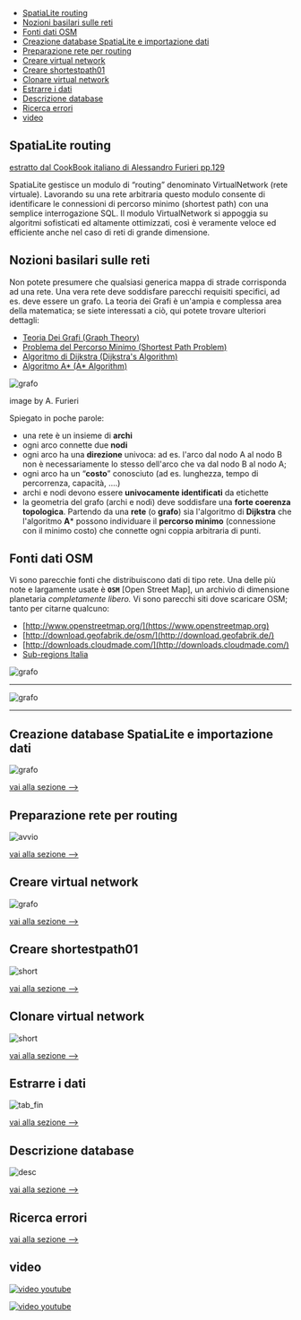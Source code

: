 <!-- TOC -->

- [SpatiaLite routing](#spatialite-routing)
- [Nozioni basilari sulle reti](#nozioni-basilari-sulle-reti)
- [Fonti dati OSM](#fonti-dati-osm)
- [Creazione database SpatiaLite e importazione dati](#creazione-database-spatialite-e-importazione-dati)
- [Preparazione rete per routing](#preparazione-rete-per-routing)
- [Creare virtual network](#creare-virtual-network)
- [Creare shortestpath01](#creare-shortestpath01)
- [Clonare virtual network](#clonare-virtual-network)
- [Estrarre i dati](#estrarre-i-dati)
- [Descrizione database](#descrizione-database)
- [Ricerca errori](#ricerca-errori)
- [video](#video)

<!-- /TOC -->

## SpatiaLite routing
[estratto dal CookBook italiano di Alessandro Furieri pp.129](http://www.gaia-gis.it/spatialite-3.0.0-BETA/SpatiaLite-Cookbook_ITA.pdf)

SpatiaLite gestisce un modulo di “routing” denominato VirtualNetwork (rete virtuale). Lavorando su una
rete arbitraria questo modulo consente di identificare le connessioni di percorso minimo (shortest path) con
una semplice interrogazione SQL.
Il modulo VirtualNetwork si appoggia su algoritmi sofisticati ed altamente ottimizzati, così è veramente
veloce ed efficiente anche nel caso di reti di grande dimensione.

## Nozioni basilari sulle reti
Non potete presumere che qualsiasi generica mappa di strade corrisponda ad una rete. Una vera rete deve
soddisfare parecchi requisiti specifici, ad es. deve essere un grafo.
La teoria dei Grafi è un'ampia e complessa area della matematica; se siete interessati a ciò, qui potete trovare
ulteriori dettagli:
* [Teoria Dei Grafi (Graph Theory)](https://en.wikipedia.org/wiki/Graph_theory)
* [Problema del Percorso Minimo (Shortest Path Problem)](https://en.wikipedia.org/wiki/Shortest_path_problem)
* [Algoritmo di Dijkstra (Dijkstra's Algorithm)](https://en.wikipedia.org/wiki/Dijkstra's_algorithm)
* [Algoritmo A* (A* Algorithm)](https://en.wikipedia.org/wiki/A*_search_algorithm)

![grafo](/img/grafo01.png)

image by A. Furieri

Spiegato in poche parole:
* una rete è un insieme di **archi**
* ogni arco connette due **nodi**
* ogni arco ha una **direzione** univoca: ad es. l'arco dal nodo A al nodo B non è necessariamente lo stesso
dell'arco che va dal nodo B al nodo A;
* ogni arco ha un “**costo**” conosciuto (ad es. lunghezza, tempo di percorrenza, capacità, ....)
* archi e nodi devono essere **univocamente identificati** da etichette
* la geometria del grafo (archi e nodi) deve soddisfare una **forte coerenza topologica**.
Partendo da una **rete** (o **grafo**) sia l'algoritmo di **Dijkstra** che l'algoritmo **A*** possono individuare il **percorso
minimo** (connessione con il minimo costo) che connette ogni coppia arbitraria di punti.

## Fonti dati OSM

Vi sono parecchie fonti che distribuiscono dati di tipo rete. Una delle più note e largamente usate è **`OSM`**
[Open Street Map], un archivio di dimensione planetaria _completamente libero._ Vi sono parecchi siti dove
scaricare OSM; tanto per citarne qualcuno:
* [http://www.openstreetmap.org/](https://www.openstreetmap.org)
* [http://download.geofabrik.de/osm/](http://download.geofabrik.de/)
* [http://downloads.cloudmade.com/](http://downloads.cloudmade.com/)
* [Sub-regions Italia](http://download.geofabrik.de/europe/italy.html)

![grafo](/img/sub-region-italy.png "osm")

----
![grafo](/img/licenza.jpg)

----
## Creazione database SpatiaLite e importazione dati

![grafo](/img/import_dati/import001.png 'spatialite_gui 2.1')

[vai alla sezione -->](/tutorial/01_import_dati.md)

## Preparazione rete per routing

![avvio](/img/import_dati/import021.png 'spatialite_gui') 

[vai alla sezione -->](/tutorial/02_preparare-rete-per-routing.md)

## Creare virtual network

![grafo](/img/virtualNetwork/virtualN001.png 'spatialite_gui')

[vai alla sezione -->](/tutorial/03_creare_virtual_network.md)

## Creare shortestpath01

![short](/img/shortestpath/short001.png 'avvio spatialite_gui')

[vai alla sezione -->](/tutorial/04_creare_shortestpath01.md)

## Clonare virtual network

![short](/img/shortestpath/short_01_004.png 'clonare tabella - ESEGUI!!! -->')

[vai alla sezione -->](/tutorial/05_clonare_shortestpath01.md)

## Estrarre i dati

![tab_fin](/img/tabelle_finali/tab_fin001.png 'vista: v_tabella_percorsi_minimi_01')

[vai alla sezione -->](/tutorial/06_create_tabelle_output.md)

## Descrizione database

![desc](/img/descrizione_db/desc_db.png)

[vai alla sezione -->](/tutorial/07_descrizione_database.md)

## Ricerca errori

[vai alla sezione -->](/tutorial/08_ricerca_errori.md)

## video

[![video youtube](https://img.youtube.com/vi/HKUNDusUcUY/0.jpg)](https://youtu.be/HKUNDusUcUY 'Import dati')

[![video youtube](https://img.youtube.com/vi/k4gBkLh8Bf8/0.jpg)](https://youtu.be/k4gBkLh8Bf8 'Shortestpat_01')





